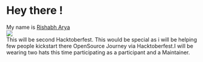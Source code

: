 <h1 id="hey-there-">Hey there !</h1>
<p>My name is <a href="https://github.com/RishabhArya">Rishabh Arya</a><br>
<img src="https://github.com/RishabhArya/HacktoberFest2020/blob/master/Images./Rishabh_octocat.png"><br>
This will be second Hacktoberfest. This would be special as i will be helping few people kickstart there OpenSource Journey via Hacktoberfest.I will be wearing two hats this time participating as a participant and a Maintainer.</p>


